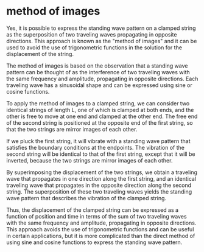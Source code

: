 # method of images

Yes, it is possible to express the standing wave pattern on a clamped string as the superposition of two traveling waves propagating in opposite directions. This approach is known as the "method of images" and it can be used to avoid the use of trigonometric functions in the solution for the displacement of the string.

The method of images is based on the observation that a standing wave pattern can be thought of as the interference of two traveling waves with the same frequency and amplitude, propagating in opposite directions. Each traveling wave has a sinusoidal shape and can be expressed using sine or cosine functions.

To apply the method of images to a clamped string, we can consider two identical strings of length L, one of which is clamped at both ends, and the other is free to move at one end and clamped at the other end. The free end of the second string is positioned at the opposite end of the first string, so that the two strings are mirror images of each other.

If we pluck the first string, it will vibrate with a standing wave pattern that satisfies the boundary conditions at the endpoints. The vibration of the second string will be identical to that of the first string, except that it will be inverted, because the two strings are mirror images of each other.

By superimposing the displacement of the two strings, we obtain a traveling wave that propagates in one direction along the first string, and an identical traveling wave that propagates in the opposite direction along the second string. The superposition of these two traveling waves yields the standing wave pattern that describes the vibration of the clamped string.

Thus, the displacement of the clamped string can be expressed as a function of position and time in terms of the sum of two traveling waves with the same frequency and amplitude, propagating in opposite directions. This approach avoids the use of trigonometric functions and can be useful in certain applications, but it is more complicated than the direct method of using sine and cosine functions to express the standing wave pattern.